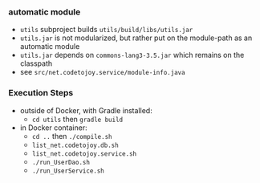 
### automatic module

* `utils` subproject builds `utils/build/libs/utils.jar`
* `utils.jar` is not modularized, but rather put on the module-path as an automatic module
* `utils.jar` depends on `commons-lang3-3.5.jar` which remains on the classpath
* see `src/net.codetojoy.service/module-info.java`

### Execution Steps

* outside of Docker, with Gradle installed:
    * `cd utils` then `gradle build`
* in Docker container:
    * `cd ..` then `./compile.sh`
    * `list_net.codetojoy.db.sh`
    * `list_net.codetojoy.service.sh`
    * `./run_UserDao.sh`
    * `./run_UserService.sh`
